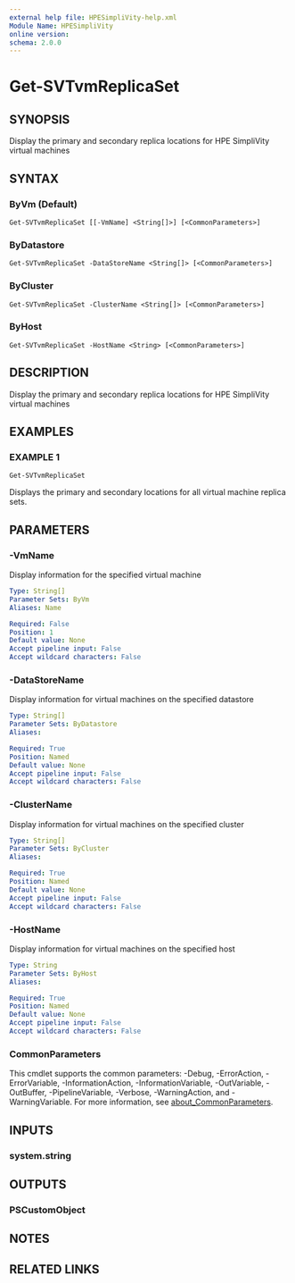 ```yaml
---
external help file: HPESimpliVity-help.xml
Module Name: HPESimpliVity
online version:
schema: 2.0.0
---
```


# Get-SVTvmReplicaSet

## SYNOPSIS
Display the primary and secondary replica locations for HPE SimpliVity virtual machines

## SYNTAX

### ByVm (Default)
```
Get-SVTvmReplicaSet [[-VmName] <String[]>] [<CommonParameters>]
```

### ByDatastore
```
Get-SVTvmReplicaSet -DataStoreName <String[]> [<CommonParameters>]
```

### ByCluster
```
Get-SVTvmReplicaSet -ClusterName <String[]> [<CommonParameters>]
```

### ByHost
```
Get-SVTvmReplicaSet -HostName <String> [<CommonParameters>]
```

## DESCRIPTION
Display the primary and secondary replica locations for HPE SimpliVity virtual machines

## EXAMPLES

### EXAMPLE 1
```
Get-SVTvmReplicaSet
```

Displays the primary and secondary locations for all virtual machine replica sets.

## PARAMETERS

### -VmName
Display information for the specified virtual machine

```yaml
Type: String[]
Parameter Sets: ByVm
Aliases: Name

Required: False
Position: 1
Default value: None
Accept pipeline input: False
Accept wildcard characters: False
```

### -DataStoreName
Display information for virtual machines on the specified datastore

```yaml
Type: String[]
Parameter Sets: ByDatastore
Aliases:

Required: True
Position: Named
Default value: None
Accept pipeline input: False
Accept wildcard characters: False
```

### -ClusterName
Display information for virtual machines on the specified cluster

```yaml
Type: String[]
Parameter Sets: ByCluster
Aliases:

Required: True
Position: Named
Default value: None
Accept pipeline input: False
Accept wildcard characters: False
```

### -HostName
Display information for virtual machines on the specified host

```yaml
Type: String
Parameter Sets: ByHost
Aliases:

Required: True
Position: Named
Default value: None
Accept pipeline input: False
Accept wildcard characters: False
```

### CommonParameters
This cmdlet supports the common parameters: -Debug, -ErrorAction, -ErrorVariable, -InformationAction, -InformationVariable, -OutVariable, -OutBuffer, -PipelineVariable, -Verbose, -WarningAction, and -WarningVariable. For more information, see [about_CommonParameters](http://go.microsoft.com/fwlink/?LinkID=113216).

## INPUTS

### system.string
## OUTPUTS

### PSCustomObject
## NOTES

## RELATED LINKS
